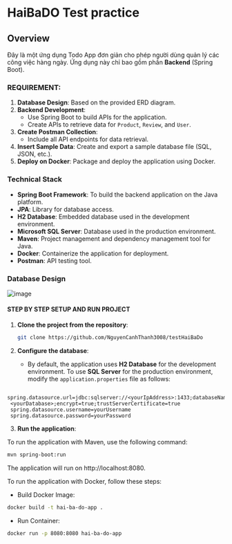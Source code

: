 # HaiBaDO Test practice

## Overview
Đây là một ứng dụng Todo App đơn giản cho phép người dùng quản lý các công việc hàng ngày. Ứng dụng này chỉ bao gồm phần **Backend** (Spring Boot).

### REQUIREMENT:
1. **Database Design**: Based on the provided ERD diagram.
2. **Backend Development**: 
   - Use Spring Boot to build APIs for the application.
   - Create APIs to retrieve data for `Product`, `Review`, and `User`.
3. **Create Postman Collection**:
   - Include all API endpoints for data retrieval.
4. **Insert Sample Data**: Create and export a sample database file (SQL, JSON, etc.).
5. **Deploy on Docker**: Package and deploy the application using Docker.

### Technical Stack
- **Spring Boot Framework**: To build the backend application on the Java platform.
- **JPA**: Library for database access.
- **H2 Database**: Embedded database used in the development environment.
- **Microsoft SQL Server**: Database used in the production environment.
- **Maven**: Project management and dependency management tool for Java.
- **Docker**: Containerize the application for deployment.
- **Postman**: API testing tool.

### Database Design

![image](https://github.com/user-attachments/assets/5a714c9d-8545-4381-9bab-536e12fe8e44)

#### STEP BY STEP SETUP AND RUN PROJECT
1. **Clone the project from the repository**:
    ```bash
    git clone https://github.com/NguyenCanhThanh3008/testHaiBaDo
    ```

2. **Configure the database**:
   - By default, the application uses **H2 Database** for the development environment. To use **SQL Server** for the production environment, modify the `application.properties` file as follows:
  ```properties
   spring.datasource.url=jdbc:sqlserver://<yourIpAddress>:1433;databaseName=  
   <yourDatabase>;encrypt=true;trustServerCertificate=true
   spring.datasource.username=yourUsername
   spring.datasource.password=yourPassword
  ```
3. **Run the application**:

To run the application with Maven, use the following command:
```bash
mvn spring-boot:run
```
The application will run on http://localhost:8080.

To run the application with Docker, follow these steps:

- Build Docker Image:
```bash
docker build -t hai-ba-do-app .
```
- Run Container:
```bash
docker run -p 8080:8080 hai-ba-do-app
```
